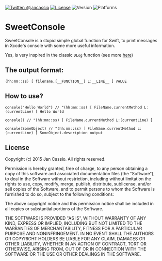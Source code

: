 [![Twitter: @jancassio](https://img.shields.io/badge/contact-@jancassio-blue.svg?style=flat)](https://twitter.com/jancassio)
[![License](http://img.shields.io/badge/license-MIT-green.svg?style=flat)](https://github.com/jancassio/SweetHMAC/blob/master/LICENSE)
![Version](https://cocoapod-badges.herokuapp.com/v/SweetConsole/badge.png)
![Platforms](https://cocoapod-badges.herokuapp.com/p/SweetConsole/badge.png)

# SweetConsole
SweetConsole is a stupid simple global function for Swift, to print messages in Xcode's console with some more useful information.

Yes, is very inspired in the classic `DLog` function (see more [here](http://stackoverflow.com/questions/969130/how-to-print-out-the-method-name-and-line-number-and-conditionally-disable-nslog))

## The output format:
`(hh:mm::ss) [ filename.[__FUNCTION__] L:__LINE__ ] VALUE`

## How to use?

    
    console("Hello World") // "(hh:mm::ss) [ FileName.currentMethod L:(currentLine) ] Hello World
    
    console() // "(hh:mm::ss) [ FileName.currentMethod L:(currentLine) ]
    
    console(SomeObject) // "(hh:mm::ss) [ FileName.currentMethod L:(currentLine) ] SomeObject.description output
    
  
## License

Copyright (c) 2015 Jan Cassio. All rights reserved.

Permission is hereby granted, free of charge, to any person obtaining a copy
of this software and associated documentation files (the "Software"), to deal
in the Software without restriction, including without limitation the rights
to use, copy, modify, merge, publish, distribute, sublicense, and/or sell
copies of the Software, and to permit persons to whom the Software is
furnished to do so, subject to the following conditions:

The above copyright notice and this permission notice shall be included in
all copies or substantial portions of the Software.

THE SOFTWARE IS PROVIDED "AS IS", WITHOUT WARRANTY OF ANY KIND, EXPRESS OR
IMPLIED, INCLUDING BUT NOT LIMITED TO THE WARRANTIES OF MERCHANTABILITY,
FITNESS FOR A PARTICULAR PURPOSE AND NONINFRINGEMENT. IN NO EVENT SHALL THE
AUTHORS OR COPYRIGHT HOLDERS BE LIABLE FOR ANY CLAIM, DAMAGES OR OTHER
LIABILITY, WHETHER IN AN ACTION OF CONTRACT, TORT OR OTHERWISE, ARISING FROM,
OUT OF OR IN CONNECTION WITH THE SOFTWARE OR THE USE OR OTHER DEALINGS IN
THE SOFTWARE.
  
